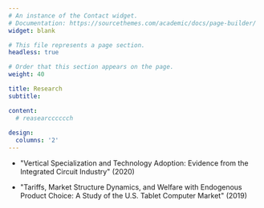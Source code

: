 ```yaml
---
# An instance of the Contact widget.
# Documentation: https://sourcethemes.com/academic/docs/page-builder/
widget: blank

# This file represents a page section.
headless: true

# Order that this section appears on the page.
weight: 40

title: Research
subtitle:

content:
  # reasearcccccch
  
design:
  columns: '2'
---
```


* "Vertical Specialization and Technology Adoption: Evidence from the Integrated Circuit Industry" (2020) 

* "Tariffs, Market Structure Dynamics, and Welfare with Endogenous Product Choice: A Study of the U.S. Tablet Computer Market" (2019)

